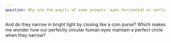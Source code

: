 ```yaml
---
question: Why are the pupils of some animals' eyes horizontal or vertical slits?
---
```


And do they narrow in bright light by closing like a coin purse? Which makes me wonder how our perfectly circular human eyes maintain a perfect circle when they narrow?
